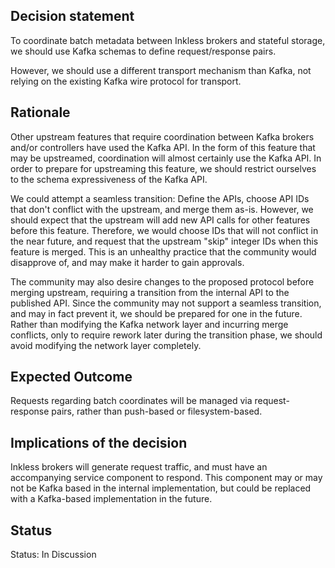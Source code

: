## Decision statement

To coordinate batch metadata between Inkless brokers and stateful storage, we should use Kafka schemas to define request/response pairs.

However, we should use a different transport mechanism than Kafka, not relying on the existing Kafka wire protocol for transport.

## Rationale

Other upstream features that require coordination between Kafka brokers and/or controllers have used the Kafka API.
In the form of this feature that may be upstreamed, coordination will almost certainly use the Kafka API.
In order to prepare for upstreaming this feature, we should restrict ourselves to the schema expressiveness of the Kafka API.

We could attempt a seamless transition: Define the APIs, choose API IDs that don't conflict with the upstream, and merge them as-is.
However, we should expect that the upstream will add new API calls for other features before this feature. 
Therefore, we would choose IDs that will not conflict in the near future, and request that the upstream "skip" integer IDs when this feature is merged.
This is an unhealthy practice that the community would disapprove of, and may make it harder to gain approvals.

The community may also desire changes to the proposed protocol before merging upstream, requiring a transition from the internal API to the published API.
Since the community may not support a seamless transition, and may in fact prevent it, we should be prepared for one in the future.
Rather than modifying the Kafka network layer and incurring merge conflicts, only to require rework later during the transition phase, we should avoid modifying the network layer completely.

## Expected Outcome

Requests regarding batch coordinates will be managed via request-response pairs, rather than push-based or filesystem-based.

## Implications of the decision

Inkless brokers will generate request traffic, and must have an accompanying service component to respond.
This component may or may not be Kafka based in the internal implementation, but could be replaced with a Kafka-based implementation in the future.

## Status

Status: In Discussion
